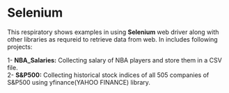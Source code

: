 # Selenium
This respiratory shows examples in using <b> Selenium </b> web driver along with other libraries as requreid to retrieve data from web. In includes following projects:

1- <b>NBA_Salaries:</b> Collecting salary of NBA players and store them in a CSV file. <br/>
2- <b>S&P500:</b> Collecting historical stock indices of all 505 companies of S&P500 using yfinance(YAHOO FINANCE) library.

